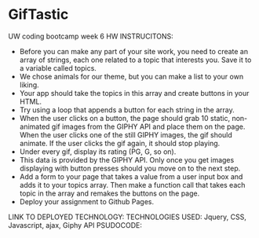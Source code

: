 # GifTastic
UW coding bootcamp week 6 HW 
INSTRUCITONS:
- Before you can make any part of your site work, you need to create an array of strings, each one related to a topic that interests you. Save it to a variable called topics.
- We chose animals for our theme, but you can make a list to your own liking.
- Your app should take the topics in this array and create buttons in your HTML.
- Try using a loop that appends a button for each string in the array.
- When the user clicks on a button, the page should grab 10 static, non-animated gif images from the GIPHY API and place them on the page.
When the user clicks one of the still GIPHY images, the gif should animate. If the user clicks the gif again, it should stop playing.
- Under every gif, display its rating (PG, G, so on).
- This data is provided by the GIPHY API.
Only once you get images displaying with button presses should you move on to the next step.
- Add a form to your page that takes a value from a user input box and adds it to your topics array. Then make a function call that takes each topic in the array and remakes the buttons on the page.
- Deploy your assignment to Github Pages.

LINK TO DEPLOYED TECHNOLOGY:
TECHNOLOGIES USED: Jquery, CSS, Javascript, ajax, Giphy API
PSUDOCODE:
